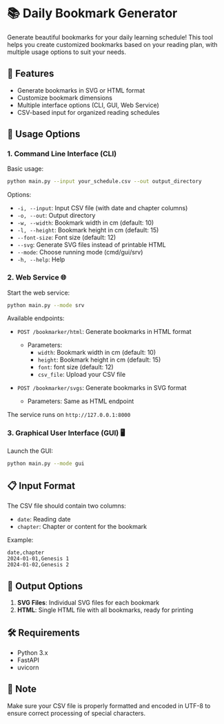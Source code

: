 # 📚 Daily Bookmark Generator

Generate beautiful bookmarks for your daily learning schedule! This tool helps you create customized bookmarks based on your reading plan, with multiple usage options to suit your needs.

## 🌟 Features

- Generate bookmarks in SVG or HTML format
- Customize bookmark dimensions
- Multiple interface options (CLI, GUI, Web Service)
- CSV-based input for organized reading schedules

## 🚀 Usage Options

### 1. Command Line Interface (CLI)

Basic usage:
```bash
python main.py --input your_schedule.csv --out output_directory
```

Options:
- `-i, --input`: Input CSV file (with date and chapter columns)
- `-o, --out`: Output directory
- `-w, --width`: Bookmark width in cm (default: 10)
- `-l, --height`: Bookmark height in cm (default: 15)
- `--font-size`: Font size (default: 12)
- `--svg`: Generate SVG files instead of printable HTML
- `--mode`: Choose running mode (cmd/gui/srv)
- `-h, --help`: Help

### 2. Web Service 🌐

Start the web service:
```bash
python main.py --mode srv
```

Available endpoints:
- `POST /bookmarker/html`: Generate bookmarks in HTML format
  - Parameters:
    - `width`: Bookmark width in cm (default: 10)
    - `height`: Bookmark height in cm (default: 15)
    - `font`: font size (default: 12)
    - `csv_file`: Upload your CSV file

- `POST /bookmarker/svgs`: Generate bookmarks in SVG format
  - Parameters: Same as HTML endpoint

The service runs on `http://127.0.0.1:8000`

### 3. Graphical User Interface (GUI) 🖥️

Launch the GUI:
```bash
python main.py --mode gui
```

## 📋 Input Format

The CSV file should contain two columns:
- `date`: Reading date
- `chapter`: Chapter or content for the bookmark

Example:
```csv
date,chapter
2024-01-01,Genesis 1
2024-01-02,Genesis 2
```

## 🎨 Output Options

1. **SVG Files**: Individual SVG files for each bookmark
2. **HTML**: Single HTML file with all bookmarks, ready for printing

## 🛠️ Requirements

- Python 3.x
- FastAPI
- uvicorn

## 📝 Note

Make sure your CSV file is properly formatted and encoded in UTF-8 to ensure correct processing of special characters.